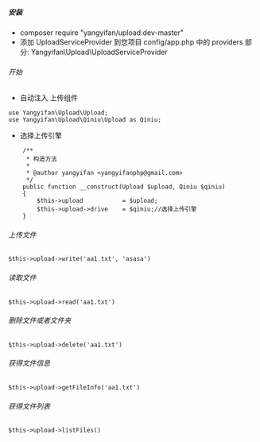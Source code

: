 ##### 安装

* composer require "yangyifan/upload:dev-master" 
* 添加 UploadServiceProvider 到您项目 config/app.php 中的 providers 部分: Yangyifan\Upload\UploadServiceProvider

###### 开始

* 自动注入 上传组件

```
use Yangyifan\Upload\Upload;
use Yangyifan\Upload\Qiniu\Upload as Qiniu;
```
* 选择上传引擎

```
    /**
     * 构造方法
     *
     * @author yangyifan <yangyifanphp@gmail.com>
     */
    public function __construct(Upload $upload, Qiniu $qiniu)
    {
        $this->upload           = $upload;
        $this->upload->drive    = $qiniu;//选择上传引擎
    }
```


###### 上传文件

```
$this->upload->write('aa1.txt', 'asasa')
```

###### 读取文件

```
$this->upload->read('aa1.txt')
```

###### 删除文件或者文件夹

```
$this->upload->delete('aa1.txt')
```

###### 获得文件信息

```
$this->upload->getFileInfo('aa1.txt')
```

###### 获得文件列表

```
$this->upload->listFiles()
```
